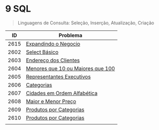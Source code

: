 # 9 SQL

>Linguagens de Consulta: Seleção, Inserção, Atualização, Criação

| ID   | Problema                                                                                    |
| ---- | ------------------------------------------------------------------------------------------- |
| 2615 | [Expandindo o Negocio](https://github.com/JefersonMelo/01-URI/tree/master/09-SQL/URI-2615)  |
| 2602 | [Select Básico](https://github.com/JefersonMelo/01-URI/tree/master/09-SQL/URI-2602)         |
| 2603 | [Endereço dos Clientes](https://github.com/JefersonMelo/01-URI/tree/master/09-SQL/URI-2603) |
|2604|[Menores que 10 ou Maiores que 100](https://github.com/JefersonMelo/01-URI/tree/master/09-SQL/URI-2604)|
|2605|[Representantes Executivos](https://github.com/JefersonMelo/01-URI/tree/master/09-SQL/URI-2605)|
|2606|[Categorias](https://github.com/JefersonMelo/01-URI/tree/master/09-SQL/URI-2606)|
|2607|[Cidades em Ordem Alfabética](https://github.com/JefersonMelo/01-URI/tree/master/09-SQL/URI-2607)|
|2608|[Maior e Menor Preço](https://github.com/JefersonMelo/01-URI/tree/master/09-SQL/URI-2608)|
|2609|[Produtos por Categorias](https://github.com/JefersonMelo/01-URI/tree/master/09-SQL/URI-2609)|
|2610|[Produtos por Categorias](https://github.com/JefersonMelo/01-URI/tree/master/09-SQL/URI-2610)|
|||
